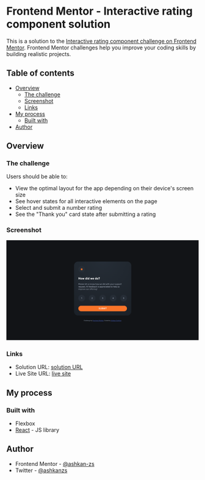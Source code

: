 # Frontend Mentor - Interactive rating component solution

This is a solution to the [Interactive rating component challenge on Frontend Mentor](https://www.frontendmentor.io/challenges/interactive-rating-component-koxpeBUmI). Frontend Mentor challenges help you improve your coding skills by building realistic projects.

## Table of contents

- [Overview](#overview)
  - [The challenge](#the-challenge)
  - [Screenshot](#screenshot)
  - [Links](#links)
- [My process](#my-process)
  - [Built with](#built-with)
- [Author](#author)

## Overview

### The challenge

Users should be able to:

- View the optimal layout for the app depending on their device's screen size
- See hover states for all interactive elements on the page
- Select and submit a number rating
- See the "Thank you" card state after submitting a rating

### Screenshot

![](./screenshot.png)

### Links

- Solution URL: [solution URL](https://www.frontendmentor.io/solutions/responsive-qr-component-jic3dUsBPM)
- Live Site URL: [live site](https://interactive-rating-ashkan.netlify.app/)

## My process

### Built with

- Flexbox
- [React](https://reactjs.org/) - JS library

## Author

- Frontend Mentor - [@ashkan-zs](https://www.frontendmentor.io/profile/ashkan-zs)
- Twitter - [@ashkanzs](https://twitter.com/Ashkanzs)
